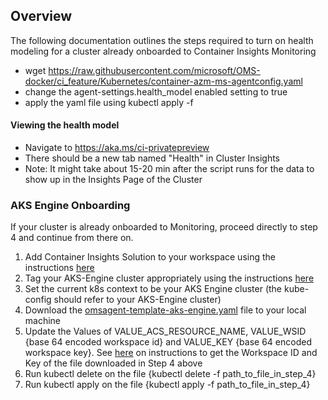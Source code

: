 ## Overview
The following documentation outlines the steps required to turn on health modeling for a cluster already onboarded to Container Insights Monitoring

* wget https://raw.githubusercontent.com/microsoft/OMS-docker/ci_feature/Kubernetes/container-azm-ms-agentconfig.yaml
* change the agent-settings.health_model enabled setting to true 
* apply the yaml file using kubectl apply -f <updated yaml file path>

#### Viewing the health model
* Navigate to <https://aka.ms/ci-privatepreview>
* There should be a new tab named "Health" in Cluster Insights 
* Note: It might take about 15-20 min after the script runs for the data to show up in the Insights Page of the Cluster


### AKS Engine Onboarding
If your cluster is already onboarded to Monitoring, proceed directly to step 4 and continue from there on. 
1. Add Container Insights Solution to your workspace using the instructions [here](http://aka.ms/coinhelmdoc)
2. Tag your AKS-Engine cluster appropriately using the instructions [here](http://aka.ms/coin-acs-tag-doc)
3. Set the current k8s context to be your AKS Engine cluster (the kube-config should refer to your AKS-Engine cluster)
4. Download the [omsagent-template-aks-engine.yaml](https://github.com/microsoft/OMS-docker/blob/dilipr/kubeHealth/health/omsagent-template-aks-engine.yaml) file to your local machine
5. Update the Values of VALUE_ACS_RESOURCE_NAME, VALUE_WSID {base 64 encoded workspace id} and VALUE_KEY {base 64 encoded workspace key}. See [here](https://github.com/Azure/aks-engine/blob/master/examples/addons/container-monitoring/README.md) on instructions to get the Workspace ID and Key of the file downloaded in Step 4 above
6. Run kubectl delete on the file {kubectl delete -f path_to_file_in_step_4}
7. Run kubectl apply on the file {kubectl apply -f path_to_file_in_step_4}


